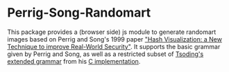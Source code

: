 
# Perrig-Song-Randomart

This package provides a (browser side) js module to generate randomart images
based on Perrig and Song's 1999 paper ["Hash Visualization: a New Technique to
improve Real-World Security"](https://people.eecs.berkeley.edu/~dawnsong/papers/randomart.pdf).
It supports the basic grammar given by Perrig and Song, as well as a restricted
subset of [Tsoding's](https://github.com/tsoding) 
[extended grammar](https://github.com/tsoding/randomart/blob/main/grammar.bnf) 
from his [C implementation](https://github.com/tsoding/randomart). 
